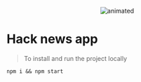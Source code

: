 
<p align="center">
    <img src="DragNDropPreview.gif" alt="animated"/>
</p>

# Hack news app


> To install and run the project locally

```shell
npm i && npm start
```

